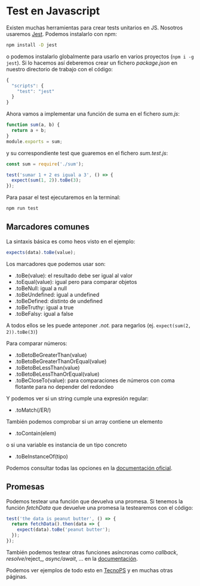 # Test en Javascript
Existen muchas herramientas para crear tests unitarios en JS. Nosotros usaremos [Jest](https://jestjs.io/es-ES/). Podemos instalarlo con npm:
```bash
npm install -D jest
```
o podemos instalarlo globalmente para usarlo en varios proyectos (`npm i -g jest`). Si lo hacemos así deberemos crear un fichero _package.json_ en nuestro directorio de trabajo con el código:
```javascript
{
  "scripts": {
    "test": "jest"
  }
}
```

Ahora vamos a implementar una función de suma en el fichero _sum.js_:
```javascript
function sum(a, b) {
  return a + b;
}
module.exports = sum;
```

y su correspondiente test que guaremos en el fichero _sum.test.js_:
```javascript
const sum = require('./sum');

test('sumar 1 + 2 es igual a 3', () => {
  expect(sum(1, 2)).toBe(3);
});
```

Para pasar el test ejecutaremos en la terminal:
```bash
npm run test
```

## Marcadores comunes
La sintaxis básica es como heos visto en el ejemplo:
```javascript
expects(data).toBe(value);
```

Los marcadores que podemos usar son:
- .toBe(value): el resultado debe ser igual al valor
- .toEqual(value): igual pero para comparar objetos
- .toBeNull: igual a null
- .toBeUndefined: igual a undefined
- .toBeDefined: distinto de undefined
- .toBeTruthy: igual a true
- .toBeFalsy: igual a false

A todos ellos se les puede anteponer _.not._ para negarlos (ej. `expect(sum(2, 2)).toBe(3)`)

Para comparar números:
- .toBetoBeGreaterThan(value)
- .toBetoBeGreaterThanOrEqual(value)
- .toBetoBeLessThan(value)
- .toBetoBeLessThanOrEqual(value)
- .toBeCloseTo(value): para comparaciones de números con coma flotante para no depender del redondeo

Y podemos ver si un string cumple una expresión regular:
- .toMatch(/ER/)

También podemos comprobar si un array contiene un elemento
- .toContain(elem)

o si una variable es instancia de un tipo concreto
- .toBeInstanceOf(tipo)

Podemos consultar todas las opciones en la [documentación oficial](https://jestjs.io/docs/en/expect).

## Promesas
Podemos testear una función que devuelva una promesa. Si tenemos la función _fetchData_ que devuelve una promesa la testearemos con el código:
```javascript
test('the data is peanut butter', () => {
  return fetchData().then(data => {
    expect(data).toBe('peanut butter');
  });
});
```

También podemos testear otras funciones asíncronas como _callback_, _resolve_/reject_, _async/await_, ... en la [documentación](https://jestjs.io/docs/en/asynchronous). 

Podemos ver ejemplos de todo esto en [TecnoPS](http://tecnops.es/testing-en-javascript-con-jest-parte-1-de-2/) y en muchas otras páginas.
